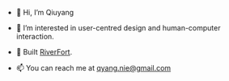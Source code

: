 - 👋 Hi, I’m Qiuyang
- 👀 I’m interested in user-centred design and human-computer interaction.
- 🌱 Built [RiverFort](https://apps.apple.com/us/app/riverfort/id1561144335).

- 📫 You can reach me at <qyang.nie@gmail.com>

<!---
qiuyangnie/qiuyangnie is a ✨ special ✨ repository because its `README.md` (this file) appears on your GitHub profile.
You can click the Preview link to take a look at your changes.
--->

